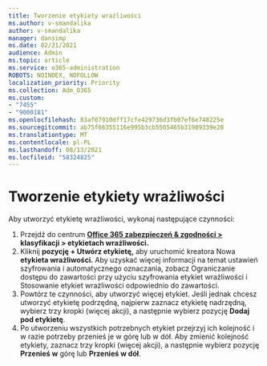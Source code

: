 ```yaml
---
title: Tworzenie etykiety wrażliwości
ms.author: v-smandalika
author: v-smandalika
manager: dansimp
ms.date: 02/21/2021
audience: Admin
ms.topic: article
ms.service: o365-administration
ROBOTS: NOINDEX, NOFOLLOW
localization_priority: Priority
ms.collection: Adm_O365
ms.custom:
- "7455"
- "9000181"
ms.openlocfilehash: 83af07910dff17cfe429736d3fb07ef6e748225e
ms.sourcegitcommit: ab75f66355116e995b3cb5505465b31989339e28
ms.translationtype: MT
ms.contentlocale: pl-PL
ms.lasthandoff: 08/13/2021
ms.locfileid: "58324825"
---
```

# <a name="create-a-sensitivity-label"></a>Tworzenie etykiety wrażliwości

Aby utworzyć etykietę wrażliwości, wykonaj następujące czynności:

1. Przejdź do centrum **[Office 365 zabezpieczeń & zgodności >](https://sip.protection.office.com/) klasyfikacji > etykietach wrażliwości.**
2. Kliknij **pozycję + Utwórz etykietę,** aby uruchomić kreatora Nowa **etykieta wrażliwości.** Aby uzyskać więcej informacji na temat [](https://docs.microsoft.com/microsoft-365/compliance/encryption-sensitivity-labels) ustawień szyfrowania i automatycznego oznaczania, [](https://docs.microsoft.com/microsoft-365/compliance/apply-sensitivity-label-automatically)zobacz Ograniczanie dostępu do zawartości przy użyciu szyfrowania etykiet wrażliwości i Stosowanie etykiet wrażliwości odpowiednio do zawartości.
3. Powtórz te czynności, aby utworzyć więcej etykiet. Jeśli jednak chcesz utworzyć etykietę podrzędną, najpierw zaznacz etykietę nadrzędną, wybierz trzy kropki (więcej akcji), a następnie wybierz pozycję **Dodaj pod etykietę**.
4. Po utworzeniu wszystkich potrzebnych etykiet przejrzyj ich kolejność i w razie potrzeby przenieś je w górę lub w dół. Aby zmienić kolejność etykiety, zaznacz trzy kropki (więcej akcji), a następnie wybierz pozycję **Przenieś w** górę lub **Przenieś w dół**. 
